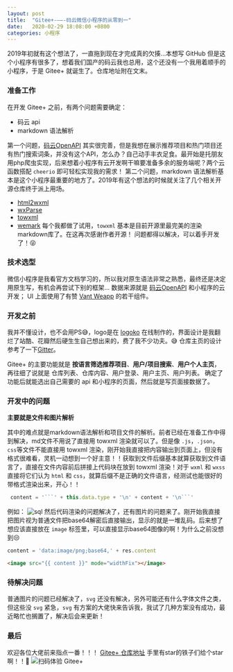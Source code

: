 ```yaml
---
layout: post
title:  "Gitee+-——-码云微信小程序的从零到一"
date:   2020-02-29 18:08:00 +0800
categories: 小程序
---
```


2019年初就有这个想法了，一直拖到现在才完成真的欠揍...本想写 GitHub 但是这个小程序有很多了，想着我们国产的码云我也总用，这个还没有一个我用着顺手的小程序，于是 Gitee+ 就诞生了。仓库地址附在文末。

### 准备工作
在开发 Gitee+ 之前，有两个问题需要确定：
- 码云 api
- markdown 语法解析

第一个问题，[码云OpenAPI](https://gitee.com/api/v5/swagger#/getV5ReposOwnerRepoStargazers?ex=no) 其实很完善，但是我想在展示推荐项目和热门项目还有热门搜索词条，并没有这个API，怎么办？自己动手丰衣足食。最开始是托朋友用php爬虫实现，后来想着小程序有云开发啊干嘛要准备多余的服务端呢？两个云函数搭配 `cheerio` 即可轻松实现我的需求！
第二个问题，markdown 语法解析基本是这个小程序最重要的地方了。2019年有这个想法的时候就关注了几个相关开源仓库终于派上用场。
- [html2wxml](https://github.com/qwqoffice/html2wxml)
- [wxParse](https://github.com/icindy/wxParse)
- [towxml](https://github.com/sbfkcel/towxml)
- [wemark](https://github.com/TooBug/wemark)
每个我都做了试用，`towxml` 基本是目前开源里最完美的渲染markdown库了。在这再次感谢作者开源！
问题都得以解决，可以着手开发了！😝

### 技术选型
微信小程序是我看官方文档学习的，所以我对原生语法非常之熟悉，最终还是决定用原生写，有机会再尝试下别的框架...
数据来源就是 [码云OpenAPI](https://gitee.com/api/v5/swagger#/getV5ReposOwnerRepoStargazers?ex=no) 和小程序的云开发；
UI 上面使用了有赞 [Vant Weapp](https://youzan.github.io/vant-weapp/#/intro) 的若干组件。

### 开发之前
我并不懂设计，也不会用PS😅，logo是在 [logoko](https://www.logoko.com.cn/) 在线制作的，界面设计是我翻烂了站酷、花瓣然后硬生生自己想出来的，费了我不少功夫。😅 仓库主页的设计参考了一下[Gitter](https://github.com/huangjianke/Gitter)。

Gitee+ 的主要功能就是 **按语言筛选推荐项目**、**用户/项目搜索**、**用户个人主页**，再往细了说就是 仓库列表、仓库内容、用户登录、用户主页、用户列表。
确定了功能后就能选出自己需要的 api 和小程序的页面，然后就是写页面接数据了。

### 开发中的问题
**主要就是文件和图片解析**

其中的难点就是markdown语法解析和项目文件的解析。前者已经在准备工作中得到解决，md文件不用说了直接用 towxml 渲染就可以了。但是像 `.js`，`.json`，`css`等文件不能直接用 towxml 渲染，刚开始我直接把内容输出到页面上，但没有格式很难看，灵机一动想到一个好主意！！获取到文件后缀基本就算获取到文件语言了，直接在文件内容前后拼接上代码块在放到 towxml 渲染！对于 `wxml` 和 `wxss` 直接将它们认为 `html` 和 `css`，就算后缀不是正确的文件语言，经测试也能很好的带格式渲染出来，开心！！
```js
 content = '```' + this.data.type + '\n' + content + '\n```'
```
例如：
![sql](https://upload-images.jianshu.io/upload_images/3981371-452f0d636a1f9352.png?imageMogr2/auto-orient/strip%7CimageView2/2/w/1240)
然后代码渲染的问题解决了，还有图片的问题来了。刚开始我直接把图片视为普通文件把base64解密后直接输出，显示的就是一堆乱码。后来想了想应该直接放在 `image` 标签里，可以直接显示base64图像的啊！为什么之前没想到😒
```js
content = 'data:image/png;base64,' + res.content
```
```html
<image src="{{ content }}" mode="widthFix"></image>
```

### 待解决问题
普通图片的问题已经解决了，`svg` 还没有解决，另外可能还有什么字体文件之类，但这些没 `svg` 紧急，`svg` 有方案的大佬快来告诉我，我试了几种方案没有成功，最近略忙也搁置了，解决后会来更新！


### 最后
欢迎各位大佬前来指点一番！！！
[Gitee+ 仓库地址](https://github.com/JaimeCheng/weapp-gitee) 手里有star的铁子们给个star啊！！🤤
![扫码体验 Gitee+](https://upload-images.jianshu.io/upload_images/3981371-624e8a3c6dcd33d1.jpg?imageMogr2/auto-orient/strip%7CimageView2/2/w/1240)



